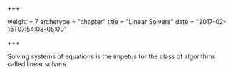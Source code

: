+++

weight = 7
archetype = "chapter"
title = "Linear Solvers"
date = "2017-02-15T07:54:08-05:00"

+++

Solving systems of equations is the impetus for the class of algorithms called linear solvers.
